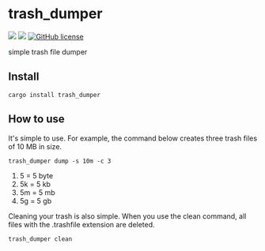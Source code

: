 # trash_dumper
![](https://img.shields.io/badge/language-Rust-red) ![](https://img.shields.io/badge/version-1.0.1-brightgreen) [![GitHub license](https://img.shields.io/badge/license-MIT-blue.svg)](https://github.com/myyrakle/trash_dumper/blob/master/LICENSE)

simple trash file dumper

## Install 

```
cargo install trash_dumper
```

## How to use

It's simple to use. 
For example, the command below creates three trash files of 10 MB in size.
```
trash_dumper dump -s 10m -c 3
```

1. 5 = 5 byte
2. 5k = 5 kb
3. 5m = 5 mb
4. 5g = 5 gb

Cleaning your trash is also simple. 
When you use the clean command, all files with the .trashfile extension are deleted.
```
trash_dumper clean
```